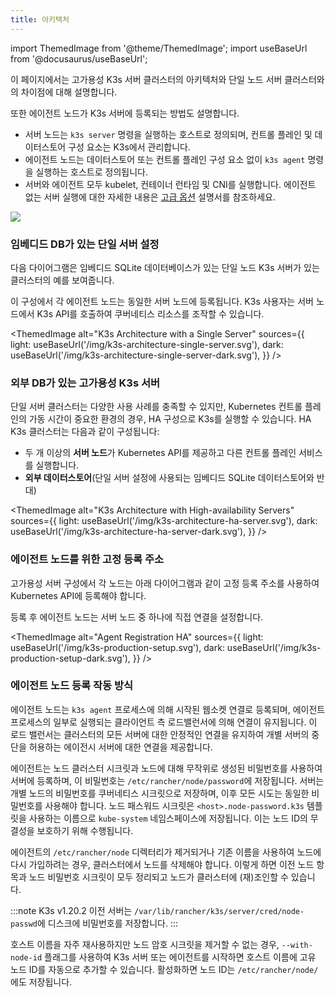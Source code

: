 ```yaml
---
title: 아키텍처
---
```


import ThemedImage from '@theme/ThemedImage';
import useBaseUrl from '@docusaurus/useBaseUrl';

이 페이지에서는 고가용성 K3s 서버 클러스터의 아키텍처와 단일 노드 서버 클러스터와의 차이점에 대해 설명합니다.

또한 에이전트 노드가 K3s 서버에 등록되는 방법도 설명합니다.

- 서버 노드는 `k3s server` 명령을 실행하는 호스트로 정의되며, 컨트롤 플레인 및 데이터스토어 구성 요소는 K3s에서 관리합니다.
- 에이전트 노드는 데이터스토어 또는 컨트롤 플레인 구성 요소 없이 `k3s agent` 명령을 실행하는 호스트로 정의됩니다.
- 서버와 에이전트 모두 kubelet, 컨테이너 런타임 및 CNI를 실행합니다. 에이전트 없는 서버 실행에 대한 자세한 내용은 [고급 옵션](./advanced.md#running-agentless-servers-experimental) 설명서를 참조하세요.

![](/img/how-it-works-k3s-revised.svg)

### 임베디드 DB가 있는 단일 서버 설정

다음 다이어그램은 임베디드 SQLite 데이터베이스가 있는 단일 노드 K3s 서버가 있는 클러스터의 예를 보여줍니다.

이 구성에서 각 에이전트 노드는 동일한 서버 노드에 등록됩니다. K3s 사용자는 서버 노드에서 K3s API를 호출하여 쿠버네티스 리소스를 조작할 수 있습니다.

<ThemedImage
alt="K3s Architecture with a Single Server"
sources={{
    light: useBaseUrl('/img/k3s-architecture-single-server.svg'),
    dark: useBaseUrl('/img/k3s-architecture-single-server-dark.svg'),
  }}
/>

### 외부 DB가 있는 고가용성 K3s 서버

단일 서버 클러스터는 다양한 사용 사례를 충족할 수 있지만, Kubernetes 컨트롤 플레인의 가동 시간이 중요한 환경의 경우, HA 구성으로 K3s를 실행할 수 있습니다. HA K3s 클러스터는 다음과 같이 구성됩니다:

- 두 개 이상의 **서버 노드**가 Kubernetes API를 제공하고 다른 컨트롤 플레인 서비스를 실행합니다.
- **외부 데이터스토어**(단일 서버 설정에 사용되는 임베디드 SQLite 데이터스토어와 반대)

<ThemedImage
alt="K3s Architecture with High-availability Servers"
sources={{
    light: useBaseUrl('/img/k3s-architecture-ha-server.svg'),
    dark: useBaseUrl('/img/k3s-architecture-ha-server-dark.svg'),
  }}
/>

### 에이전트 노드를 위한 고정 등록 주소

고가용성 서버 구성에서 각 노드는 아래 다이어그램과 같이 고정 등록 주소를 사용하여 Kubernetes API에 등록해야 합니다.

등록 후 에이전트 노드는 서버 노드 중 하나에 직접 연결을 설정합니다.

<ThemedImage
alt="Agent Registration HA"
sources={{
    light: useBaseUrl('/img/k3s-production-setup.svg'),
    dark: useBaseUrl('/img/k3s-production-setup-dark.svg'),
  }}
/>

### 에이전트 노드 등록 작동 방식

에이전트 노드는 `k3s agent` 프로세스에 의해 시작된 웹소켓 연결로 등록되며, 에이전트 프로세스의 일부로 실행되는 클라이언트 측 로드밸런서에 의해 연결이 유지됩니다. 이 로드 밸런서는 클러스터의 모든 서버에 대한 안정적인 연결을 유지하여 개별 서버의 중단을 허용하는 에이전시 서버에 대한 연결을 제공합니다.

에이전트는 노드 클러스터 시크릿과 노드에 대해 무작위로 생성된 비밀번호를 사용하여 서버에 등록하며, 이 비밀번호는 `/etc/rancher/node/password`에 저장됩니다. 서버는 개별 노드의 비밀번호를 쿠버네티스 시크릿으로 저장하며, 이후 모든 시도는 동일한 비밀번호를 사용해야 합니다. 노드 패스워드 시크릿은 `<host>.node-password.k3s` 템플릿을 사용하는 이름으로 `kube-system` 네임스페이스에 저장됩니다. 이는 노드 ID의 무결성을 보호하기 위해 수행됩니다.

에이전트의 `/etc/rancher/node` 디렉터리가 제거되거나 기존 이름을 사용하여 노드에 다시 가입하려는 경우, 클러스터에서 노드를 삭제해야 합니다. 이렇게 하면 이전 노드 항목과 노드 비밀번호 시크릿이 모두 정리되고 노드가 클러스터에 (재)조인할 수 있습니다.

:::note
K3s v1.20.2 이전 서버는 `/var/lib/rancher/k3s/server/cred/node-passwd`에 디스크에 비밀번호를 저장합니다.
:::

호스트 이름을 자주 재사용하지만 노드 암호 시크릿을 제거할 수 없는 경우, `--with-node-id` 플래그를 사용하여 K3s 서버 또는 에이전트를 시작하면 호스트 이름에 고유 노드 ID를 자동으로 추가할 수 있습니다. 활성화하면 노드 ID는 `/etc/rancher/node/`에도 저장됩니다.
